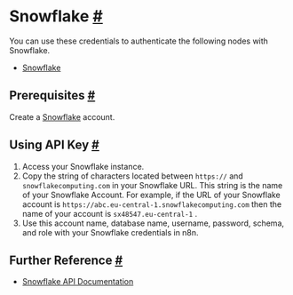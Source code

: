 


 Snowflake
 [#](#snowflake "Permanent link")
=============================================



 You can use these credentials to authenticate the following nodes with Snowflake.
 


* [Snowflake](/integrations/builtin/app-nodes/n8n-nodes-base.snowflake/)



 Prerequisites
 [#](#prerequisites "Permanent link")
-----------------------------------------------------



 Create a
 [Snowflake](https://www.snowflake.com/) 
 account.
 



 Using API Key
 [#](#using-api-key "Permanent link")
-----------------------------------------------------


1. Access your Snowflake instance.
2. Copy the string of characters located between
 `https://` 
 and
 `snowflakecomputing.com` 
 in your Snowflake URL. This string is the name of your Snowflake Account. For example, if the URL of your Snowflake account is
 `https://abc.eu-central-1.snowflakecomputing.com` 
 then the name of your account is
 `sx48547.eu-central-1` 
 .
3. Use this account name, database name, username, password, schema, and role with your Snowflake credentials in n8n.



 Further Reference
 [#](#further-reference "Permanent link")
-------------------------------------------------------------


* [Snowflake API Documentation](https://api.Snowflake.com/)




